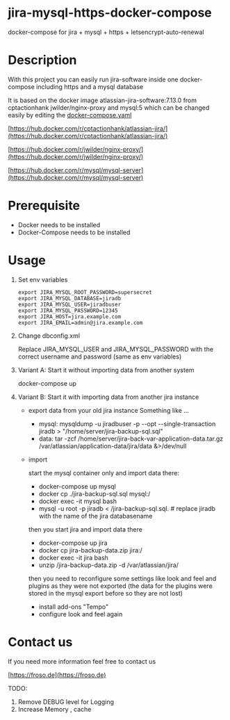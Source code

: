 # jira-mysql-https-docker-compose

docker-compose for jira + mysql + https + letsencrypt-auto-renewal 

# Description 

With this project you can easily run jira-software inside one docker-compose including https and a mysql database

It is based on the docker image atlassian-jira-software:7.13.0 from cptactionhank jwilder/nginx-proxy and mysql:5  which can be changed easily by editing the [docker-compose.yaml](docker-compose.yaml)

[https://hub.docker.com/r/cptactionhank/atlassian-jira/](https://hub.docker.com/r/cptactionhank/atlassian-jira/)

[https://hub.docker.com/r/jwilder/nginx-proxy/](https://hub.docker.com/r/jwilder/nginx-proxy/)

[https://hub.docker.com/r/mysql/mysql-server](https://hub.docker.com/r/mysql/mysql-server)

# Prerequisite

* Docker needs to be installed
* Docker-Compose needs to be installed

# Usage

1. Set env variables

    ```
    export JIRA_MYSQL_ROOT_PASSWORD=supersecret
    export JIRA_MYSQL_DATABASE=jiradb
    export JIRA_MYSQL_USER=jiradbuser
    export JIRA_MYSQL_PASSWORD=12345
    export JIRA_HOST=jira.example.com
    export JIRA_EMAIL=admin@jira.example.com
    ```

2. Change dbconfig.xml

    Replace JIRA_MYSQL_USER and JIRA_MYSQL_PASSWORD with the correct username and password (same as env variables)

3. Variant A: Start it without importing data from another system

    docker-compose up

3. Variant B: Start it with importing data from another jira instance

    * export data from your old jira instance
        Something like ...
    
        * mysql: mysqldump -u jiradbuser -p --opt --single-transaction jiradb > "/home/server/jira-backup-sql.sql" 
        * data: tar -zcf /home/server/jira-back-var-application-data.tar.gz /var/atlassian/application-data/jira/data &>/dev/null

    * import 

	    start the mysql container only and import data there:

        * docker-compose up mysql
        * docker cp ./jira-backup-sql.sql mysql:/
        * docker exec -it mysql bash
        * mysql -u root -p jiradb < /jira-backup-sql.sql. # replace jiradb with the name of the jira databasename
    
        then you start jira and import data there
    
        * docker-compose up jira
        * docker cp jira-backup-data.zip jira:/
        * docker exec -it jira bash
        * unzip /jira-backup-data.zip -d /var/atlassian/jira/
    
        then you need to reconfigure some settings like look and feel and plugins as they were not exported (the data for the plugins were stored in the mysql export before so they are not lost)
    
        * install add-ons "Tempo"
        * configure look and feel again

# Contact us

If you need more information feel free to contact us 

[https://froso.de](https://froso.de)


TODO:

1. Remove DEBUG level for Logging 
2. Increase Memory , cache


